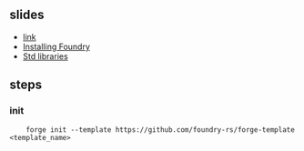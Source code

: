 
## slides
 - [link](https://petal-estimate-4e9.notion.site/Ganache-Trufle-Hardhat-and-Foundry-1537dfd1073580029822c7874ed1f37c)
 - [Installing Foundry](https://petal-estimate-4e9.notion.site/Installing-Foundry-1547dfd10735803b8533e368400858b7)
 - [Std libraries](https://petal-estimate-4e9.notion.site/Std-libraries-1587dfd1073580f596b2c315a7f49576)

## steps

### init
```
    forge init --template https://github.com/foundry-rs/forge-template <template_name>
```
